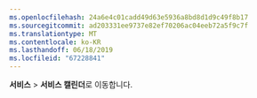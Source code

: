 ```yaml
---
ms.openlocfilehash: 24a6e4c01cadd49d63e5936a8bd8d1d9c49f8b17
ms.sourcegitcommit: ad203331ee9737e82ef70206ac04eeb72a5f9c7f
ms.translationtype: MT
ms.contentlocale: ko-KR
ms.lasthandoff: 06/18/2019
ms.locfileid: "67228841"
---
```

**서비스** > **서비스 캘린더**로 이동합니다.